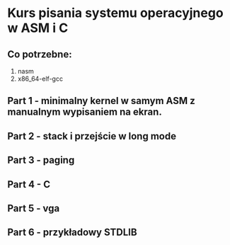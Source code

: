 # Kurs pisania systemu operacyjnego w ASM i C

## Co potrzebne:
1. nasm
2. x86_64-elf-gcc

## Part 1 - minimalny kernel w samym ASM z manualnym wypisaniem na ekran.
## Part 2 - stack i przejście w long mode
## Part 3 - paging
## Part 4 - C
## Part 5 - vga
## Part 6 - przykładowy STDLIB